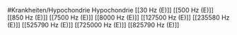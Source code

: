 #Krankheiten/Hypochondrie
Hypochondrie
[[30 Hz (E)]]
[[500 Hz (E)]]
[[850 Hz (E)]]
[[7500 Hz (E)]]
[[8000 Hz (E)]]
[[127500 Hz (E)]]
[[235580 Hz (E)]]
[[525790 Hz (E)]]
[[725000 Hz (E)]]
[[825790 Hz (E)]]